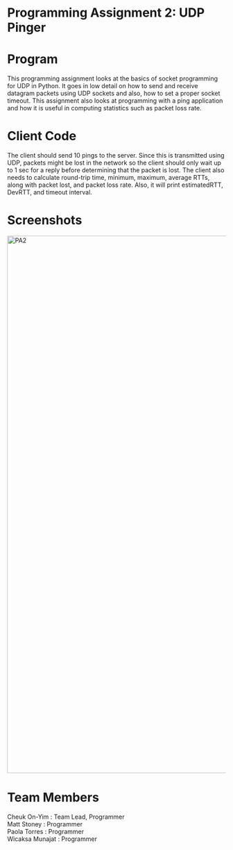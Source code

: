 # Programming Assignment 2: UDP Pinger

# Program
This programming assignment looks at the basics of socket programming for UDP in Python. 
It goes in low detail on how to send and receive datagram packets using UDP sockets and also, how to set 
a proper socket timeout. This assignment also looks at programming with a ping application 
and how it is useful in computing statistics such as packet loss rate.

# Client Code
The client should send 10 pings to the server. Since this is transmitted using UDP, packets might be lost
in the network so the client should only wait up to 1 sec for a reply before determining that the packet is lost.
The client also needs to calculate round-trip time, minimum, maximum, average RTTs, along with packet lost, and
packet loss rate. Also, it will print estimatedRTT, DevRTT, and timeout interval. 

# Screenshots
<img width="1238" alt="PA2" src="https://user-images.githubusercontent.com/50036161/136612313-2b28679a-4b16-4d8d-b201-b3b6831af9b2.png">

# Team Members
Cheuk On-Yim    : Team Lead, Programmer\
Matt Stoney     : Programmer\
Paola Torres    : Programmer\
Wicaksa Munajat : Programmer
